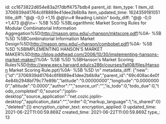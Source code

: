 id: cc1673822d654e83a2f7dbff4757bdb4
parent_id: 
item_type: 1
item_id: 3706939d41764c6f8889e41dee2b6b9a
item_updated_time: 1624359181051
title_diff: "@@ -0,0 +1,15 @@\\n+# Reading Lists\\n"
body_diff: "@@ -0,0 +1,473 @@\\n+- %5B %5D %5BLogarithmic Market Scoring Rules for Modular Combinatorial Information Aggregation%5D(http://mason.gmu.edu/~rhanson/mktscore.pdf)%0A- %5B %5D %5BCombinatorial Information Market Design%5D(http://mason.gmu.edu/~rhanson/combobet.pdf)%0A- %5B %5D %5BIMPLEMENTING HANSON'S MARKET MAKER%5D(http://blog.oddhead.com/2006/10/30/implementing-hansons-market-maker/)%0A- %5B %5D %5BHanson's Market Scoring Rules%5D(http://www.eecs.harvard.edu/cs286r/courses/fall08/files/Hanson Market Scoring Rule.ppt)%0A- %5B %5D \\n"
metadata_diff: {"new":{"id":"3706939d41764c6f8889e41dee2b6b9a","parent_id":"69c408ac4e0f4e84b2948bf79c77e89b","latitude":"0.00000000","longitude":"0.00000000","altitude":"0.0000","author":"","source_url":"","is_todo":0,"todo_due":0,"todo_completed":0,"source":"joplin-desktop","source_application":"net.cozic.joplin-desktop","application_data":"","order":0,"markup_language":1,"is_shared":0},"deleted":[]}
encryption_cipher_text: 
encryption_applied: 0
updated_time: 2021-06-22T11:00:59.869Z
created_time: 2021-06-22T11:00:59.869Z
type_: 13